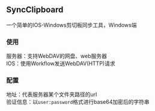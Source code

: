 ## SyncClipboard
一个简单的IOS-Windows剪切板同步工具，Windows端
### 使用
服务器：支持WebDAV的网盘、web服务器  
IOS：使用Workflow发送WebDAV(HTTP)请求
### 配置
地址：代表服务器某个文件夹路径的url  
验证信息：以`user:password`格式进行base64加密后的字符串